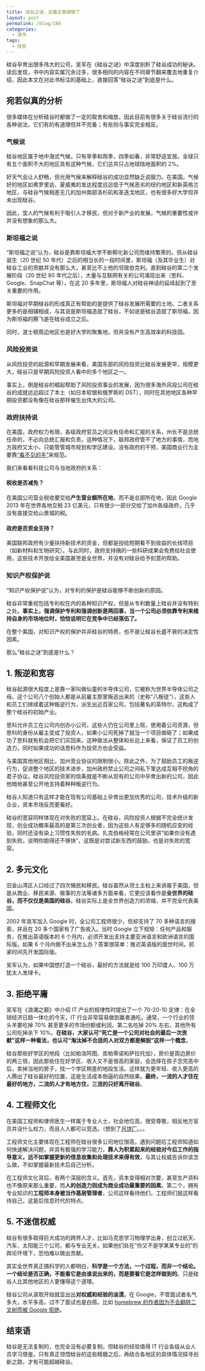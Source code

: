 ```yaml
---
title: 硅谷之谜，这篇文章就够了
layout: post
permalink: /blog/186
categories:
  - 读书
tags:
  - 硅谷
---
```


硅谷孕育出很多伟大的公司，吴军在《硅谷之谜》中深度剖析了硅谷成功的秘诀。读后发现，书中内容实属冗余过多，很多相同的内容在不同章节翻来覆去地重复介绍，因此本文在对此书标注的基础上，直接回答“硅谷之谜”到底是什么。

## 宛若似真的分析

很多媒体在分析硅谷时都做了一定的取舍和缩放，因此目前有很多关于硅谷流行的各种说法，它们有的有道理但并不完备；有些则与事实完全相反。

### 气候说

硅谷地区属于地中海式气候，只有旱季和雨季，四季如春，非常舒适宜居。全球只有五个面积不大的地区具有这种气候，它们总共只占地球陆地面积的 2%。

好天气会让人舒畅，但光用气候来解释硅谷的成功显然缺乏说服力。在美国，气候好的地区如弗罗里达、夏威夷的发达程度远远低于气候恶劣的纽约地区和新英格兰地区，与硅谷气候相差无几的加州南部洛杉矶和圣迭戈地区，也有很多好大学但并未出现硅谷。

因此，宜人的气候有利于吸引人才移民，但对于新产业的发展，气候的重要性或许并没有想象的那么大。

### 斯坦福之说

“斯坦福之说”认为，硅谷是靠斯坦福大学不断孵化新公司而维持繁荣的。但从硅谷诞生（20 世纪 50 年代）之后的相当长的一段时间里，斯坦福（及其毕业生）对硅谷工业的贡献并没有那么大，甚至比不上他的邻居伯克利。直到硅谷的第二个发展阶段（20 世纪 80 年代之后），大量与互联网有关的公司涌现出来（思科、Google、SnapChat 等），在这 20 多年里，斯坦福人对硅谷神话的延续起到了至关重要的作用。

斯坦福对早期硅谷的形成真正有帮助的是提供了硅谷发展所需要的土地。二者关系更多的是相辅相成，与其说是斯坦福造就了硅谷，不如说是硅谷造就了斯坦福，因为斯坦福的腾飞是在硅谷成立之后。

同时，波士顿周边地区也是好大学的聚集地，但并没有产生高效率的科技园。

### 风险投资说

从风险投资的起源和早期发展来看，美国东部的风险投资比硅谷发展更早，规模更大，硅谷只是早期风险投资人看中的多个地区之一。

事实上，倒是硅谷的崛起帮助了风险投资事业的发展，因为很多海外风投公司在硅谷的成就远远超过了本土（如日本软银和俄罗斯的 DST），同时在其他地区各种早期投资都没有像在硅谷那样催生出伟大的公司。

### 政府扶持说

在美国，政府权力有限，各级政府官员之间没有任命和汇报的关系，州长不是总统任命的，不必向总统汇报和负责。这种情况下，联邦政府管不了地方的事情，而地方政府又太小，只能管管城市规划和学区建设。没有政府的干预，美国商业行为主要靠[“看不见的手”](https://zh.wikipedia.org/zh-cn/看不見的手)来规范。

我们来看看科技公司与当地政府的关系：

#### 税收是否减免？

在美国公司营业税收要交给**产生营业额所在地**，而不是总部所在地，因此 Google 2013 年在世界各地交税 23 亿美元，只有很少一部分交给了加州各级政府，几乎没有直接交给山景城的税。

#### 政府是否资金支持？

美国联邦政府有少量扶持新技术的资金，但都是投给短期看不到收益的长线项目（如新材料和生物研究）。与此同时，政府支持搞的一些科研成果会免费给社会使用，这些技术开放给全美国甚至是全世界，并没有对硅谷给予刻意的帮助。

### 知识产权保护说

“知识产权保护说”认为，对专利的保护是硅谷能够不断创新的原因。

硅谷非常重视包括专利权在内的各种知识产权，但是从专利数量上硅谷并没有特别之处。**事实上，强调保护专利和强调创新是两回事，当一个公司必须依靠专利来维持自身的市场地位时，恰恰说明它在竞争中已经落伍了。**

在整个美国，对知识产权的保护并非硅谷的特质，也不是让硅谷长盛不衰的决定性因素。

那么“硅谷之谜”到底是什么？

## 1. 叛逆和宽容

硅谷起源很大程度上是靠一家叫做仙童的半导体公司，它被称为世界半导体公司之母。这个公司八个创始人都是从前雇主那里叛逃出来的（史称“八叛徒”），这些人和员工们继续着这种叛逆行为，派生出近百家公司，包括著名的英特尔，这构成了整个硅谷的初始产业。

思科允许员工在公司内创办小公司，这些人仍在公司里上班，使用着公司资源，但思科的身份从雇主变成了投资人，如果小公司死掉了就当一个项目做砸了；如果成功了思科就有机会把它们买回来。这种做法从整体和长远上来看，保证了员工的创造力，同时如果成功的话思科作为投资方也会受益。

与美国其他地区相比，加州竞业协议的限制很小。除此之外，为了鼓励员工的叛逆行为，促进整个地区的技术进步，加州政府禁止公司之间私下里达成互相不挖角的君子协议。硅谷风险投资家的信条就是不断从现有的公司中孕育出新的公司，因此他暗地甚至公开地支持着种种叛逆行为。

硅谷人知道只有这样才能在现有公司基础上孕育出更加优秀的公司，技术升级的新企业，资本市场反而更看好。

硅谷的宽容同样体现在对失败的宽容上。在硅谷，风险投资人根据不完全统计发现，创业成功概率最高的是第三次创业者，因为这些人有足够多的随机应变的经验，同时还没有染上习惯性失败的毛病。扎克伯格经常在公司里讲“如果你没有遇到失败，说明你跑得还不够快”，这既是对尝试新东西的鼓励，也是对失败的宽容。

## 2. 多元文化

旧金山湾区人口经过了四次殖民和移民。硅谷虽然从领土主权上来讲属于美国，但是从商业、移民来源、做事的方法等诸多方面来看，它更应该看作是**全世界的硅谷，而不仅仅是美国的硅谷**。硅谷实际上是全世界创造力的浓缩，并不完全代表美国。

2002 年吴军加入 Google 时，全公司工程师很少，但却支持了 70 多种语言的搜索，并且在 20 多个国家有了广告收入。当时 Google 立下规矩：任何产品和服务，在推出英语版本的 6 个月内，必须开发出支持主要亚洲语言和欧洲语言的国际版。如果 6 个月内做不出来怎么办？答案很简单：推迟英语版的面世时间，抓紧时间先开发国际版。

吴军认为，如果中国想打造一个硅谷，最好的方法就是给 100 万印度人、100 万犹太人发绿卡。

## 3. 拒绝平庸

吴军在《浪潮之巅》中介绍 IT 产业的规律性时提出了一个 70-20-10 定律：在全球经济日趋一体化的今天，IT 行业非常容易做到赢者通吃。通常，一个行业的领头羊要吃掉 70% 甚至更多的市场份额或利润，第二名吃掉 20% 左右，其他所有公司吃掉余下 10%。**在硅谷，大家认可“死亡是一个公司对社会的最后一次贡献”这样一种看法，也认可“淘汰掉不合适的人对双方都是解脱”这样一个概念**。

硅谷那些好学区的地段（比如帕洛阿图、库帕蒂诺和萨拉托加），房价是周边房价的两三倍，因此那些住在好学区、收入又不是很高的家庭，会选择在孩子念完高中后，卖掉当地的房子，找一个学区稍差的地段生活。这样就为更年轻、收入更高的人腾出了硅谷最好的位置，这是生活成本倒逼的自然结果。**最终，一流的人才住在最好的地方，二流的人才有地方住，三流的只好离开硅谷**。

## 4. 工程师文化

在美国工程师和律师医生一样属于专业人士，社会地位高，很受尊敬，相反地方官员并没什么权力，而且人人都可以竞选。（想到了[月饼厂](https://www.zhihu.com/question/50600301)。。。

工程师文化主要体现在工程师在硅谷很多公司地位很高，遇到问题后工程师知道如何快速解决问题，并具有极强的学习能力，**靠人为积累起来的经验对今后工作的指导意义，远不如掌握更新的信息收集和处理技术来得有效**，与其让权威告诉你该怎么做，不如掌握最新技术后自己分析。

在工程师文化背后，有两个深层的含义。首先，资本变得相对次要，甚至生产资料也不像原来那么重要，而**人的创造力则成为商业成功最重要的因素**。第二个，拥有专业知识的**工程师本身被当作基层管理者**，公司这样看待他们，工程师们就这样看待自己，这是后信息时代的特点。

## 5. 不迷信权威

硅谷有很多取得巨大成功的跨界人才，比如马克思学习物理学出身，创立过航天、汽车、太阳能三个公司，都与专业无关。如果他们处在“你又不是学某某专业的”的舆论环境下，恐怕难以做出贡献。

其实全世界真正搞科学的人都明白，**科学是一个方法，一个过程，而非一个结论。一个结论是否正确，不能看它是由谁说出来的，而是要看它是怎样做到的**。只是硅谷人比其他地区的人更懂得这个道理。

硅谷公司从录取开始就显出出**对权威和经验的淡漠**。在 Google，不管面试者名气多大，水平多高，过不了面试也是白搭。比如 [homebrew 的作者因为不会翻转二叉树而被 Google 拒绝](https://www.v2ex.com/t/197730)。

## 结束语

硅谷是无法复制的，也完全没有必要复制，但硅谷的经验值得 IT 行业各级从业人员学习借鉴。只有真正领悟硅谷的这些精髓之后，再结合各地区的具体情况探寻创新之路，才有可能超越硅谷。
